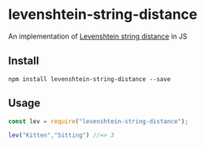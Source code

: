# levenshtein-string-distance

An implementation of [Levenshtein string distance](https://en.wikipedia.org/wiki/Levenshtein_distance) in JS

## Install

```shell
npm install levenshtein-string-distance --save
```

## Usage

```javascript
const lev = require("levenshtein-string-distance");

lev("Kitten","Sitting") //=> 3
```
